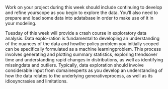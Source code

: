 Work on your project during this week should include continuing to develop and refine yourscope as you begin to explore the data. You’ll also need to prepare and load some data into adatabase in order to make use of it in your modeling.

Tuesday of this week will provide a crash course in exploratory data analysis.  Data explo-ration is fundamental to developing an understanding of the nuances of the data and howthe policy problem you initially scoped can be specifically formulated as a machine learningproblem.  This process involves generating and plotting summary statistics, exploring trendsover time and understanding rapid changes in distributions, as well as identifying missingdata and outliers. Typically, data exploration should involve considerable input from domainexperts as you develop an understanding of how the data relates to the underlying generativeprocess, as well as its idiosyncrasies and limitations.
